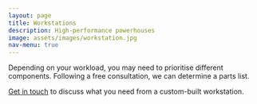 ```yaml
---
layout: page
title: Workstations
description: High-performance powerhouses
image: assets/images/workstation.jpg
nav-menu: true
---
```


Depending on your workload, you may need to prioritise different components. Following a free consultation, we can determine a parts list.

[Get in touch](#contact) to discuss what you need from a custom-built workstation.
